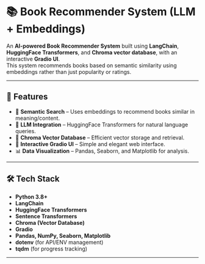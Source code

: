 # 📚 Book Recommender System (LLM + Embeddings)

An **AI-powered Book Recommender System** built using **LangChain**, **HuggingFace Transformers**, and **Chroma vector database**, with an interactive **Gradio UI**.  
This system recommends books based on semantic similarity using embeddings rather than just popularity or ratings.

---

## 🚀 Features
- 🔎 **Semantic Search** – Uses embeddings to recommend books similar in meaning/content.
- 🤖 **LLM Integration** – HuggingFace Transformers for natural language queries.
- 📂 **Chroma Vector Database** – Efficient vector storage and retrieval.
- 🎨 **Interactive Gradio UI** – Simple and elegant web interface.
- 📊 **Data Visualization** – Pandas, Seaborn, and Matplotlib for analysis.

---

## 🛠️ Tech Stack
- **Python 3.8+**
- **LangChain**
- **HuggingFace Transformers**
- **Sentence Transformers**
- **Chroma (Vector Database)**
- **Gradio**
- **Pandas, NumPy, Seaborn, Matplotlib**
- **dotenv** (for API/ENV management)
- **tqdm** (for progress tracking)

---


